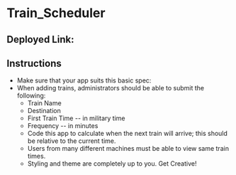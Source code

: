 # Train_Scheduler

## Deployed Link:
###
## Instructions

  - Make sure that your app suits this basic spec:
  - When adding trains, administrators should be able to submit the following:
    - Train Name
    - Destination
    - First Train Time -- in military time
    - Frequency -- in minutes
    - Code this app to calculate when the next train will arrive; this should be relative to the current time.
    - Users from many different machines must be able to view same train times.
    - Styling and theme are completely up to you. Get Creative!





